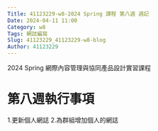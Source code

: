 ```yaml
---
Title: 41123229-w8-2024 Spring 課程 第八週 週記
Date: 2024-04-11 11:00
Category: w8
Tags: 網誌編寫
Slug: 41123229_41123229-w8-blog
Author: 41123229
---
```


2024 Spring 網際內容管理與協同產品設計實習課程

<!-- PELICAN_END_SUMMARY -->

# 第八週執行事項
1.更新個人網誌 
2.為群組增加個人的網誌